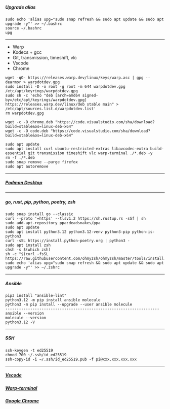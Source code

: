 ##### Upgrade alias
```
sudo echo 'alias upg="sudo snap refresh && sudo apt update && sudo apt upgrade -y"' >> ~/.bashrc
source ~/.bashrc
upg
```
--------------------------------------------------------------------
- Warp
- Kodecs + gcc
- Git, transmission, timeshift, vlc
- Vscode
- Chrome
```
wget -qO- https://releases.warp.dev/linux/keys/warp.asc | gpg --dearmor > warpdotdev.gpg
sudo install -D -o root -g root -m 644 warpdotdev.gpg /etc/apt/keyrings/warpdotdev.gpg
sudo sh -c 'echo "deb [arch=amd64 signed-by=/etc/apt/keyrings/warpdotdev.gpg] https://releases.warp.dev/linux/deb stable main" > /etc/apt/sources.list.d/warpdotdev.list'
rm warpdotdev.gpg

wget -c -O chrome.deb "https://code.visualstudio.com/sha/download?build=stable&os=linux-deb-x64"
wget -c -O code.deb "https://code.visualstudio.com/sha/download?build=stable&os=linux-deb-x64"

sudo apt update
sudo apt install curl ubuntu-restricted-extras libavcodec-extra build-essential git transmission timeshift vlc warp-terminal ./*.deb -y
rm -f ./*.deb
sudo snap remove --purge firefox
sudo apt autoremove
```
--------------------------------------------------------------------
##### [Podman Desktop](https://podman-desktop.io/downloads)
--------------------------------------------------------------------
##### go, rust, pip, python, poetry, zsh
```
sudo snap install go --classic
curl --proto '=https' --tlsv1.2 https://sh.rustup.rs -sSf | sh
sudo add-apt-repository ppa:deadsnakes/ppa
sudo apt update
sudo apt install python3.12 python3.12-venv python3-pip python-is-python3
curl -sSL https://install.python-poetry.org | python3 -
sudo apt install zsh
chsh -s $(which zsh)
sh -c "$(curl -fsSL https://raw.githubusercontent.com/ohmyzsh/ohmyzsh/master/tools/install.sh)"
sudo echo 'alias upg="sudo snap refresh && sudo apt update && sudo apt upgrade -y"' >> ~/.zshrc
```
--------------------------------------------------------------------
##### Ansible
```
pip3 install "ansible-lint"
python3.12 -m pip install ansible molecule
python3 -m pip install --upgrade --user ansible molecule
--------------------------------------------------------------------
ansible --version
molecule --version
python3.12 -V
```
--------------------------------------------------------------------
##### SSH
```
ssh-keygen -t ed25519
chmod 700 ~/.ssh/id_ed25519
ssh-copy-id -i ~/.ssh/id_ed25519.pub -f pi@ххх.ххх.ххх.ххх
```
--------------------------------------------------------------------
##### [Vscode](https://code.visualstudio.com)
##### [Warp-terminal](https://www.warp.dev)
##### [Google Chrome](https://www.google.com/chrome)

